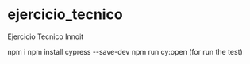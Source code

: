 # ejercicio_tecnico
Ejercicio Tecnico Innoit

npm i
npm install cypress --save-dev
npm run cy:open (for run the test)
